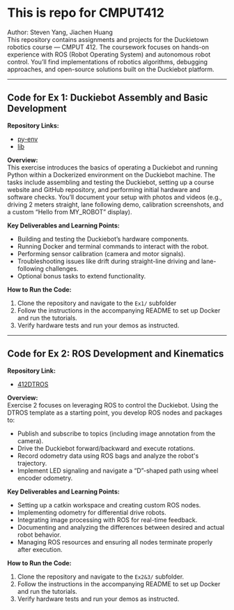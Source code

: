 # This is repo for CMPUT412
Author: Steven Yang, Jiachen Huang  
This repository contains assignments and projects for the Duckietown robotics course — CMPUT 412. The coursework focuses on hands-on experience with ROS (Robot Operating System) and autonomous robot control. You’ll find implementations of robotics algorithms, debugging approaches, and open-source solutions built on the Duckiebot platform.

---

## Code for Ex 1: Duckiebot Assembly and Basic Development

**Repository Links:**  
- [py-env](https://github.com/StevenYang23/py_env)  
- [lib](https://github.com/StevenYang23/lib)  

**Overview:**  
This exercise introduces the basics of operating a Duckiebot and running Python within a Dockerized environment on the Duckiebot machine. The tasks include assembling and testing the Duckiebot, setting up a course website and GitHub repository, and performing initial hardware and software checks. You’ll document your setup with photos and videos (e.g., driving 2 meters straight, lane following demo, calibration screenshots, and a custom “Hello from MY_ROBOT” display).

**Key Deliverables and Learning Points:**
- Building and testing the Duckiebot’s hardware components.
- Running Docker and terminal commands to interact with the robot.
- Performing sensor calibration (camera and motor signals).
- Troubleshooting issues like drift during straight-line driving and lane-following challenges.
- Optional bonus tasks to extend functionality.

**How to Run the Code:**
1. Clone the repository and navigate to the `Ex1/` subfolder
2. Follow the instructions in the accompanying README to set up Docker and run the tutorials.
3. Verify hardware tests and run your demos as instructed.

---

## Code for Ex 2: ROS Development and Kinematics

**Repository Link:**  
- [412DTROS](https://github.com/StevenYang23/412_DTROS)  

**Overview:**  
Exercise 2 focuses on leveraging ROS to control the Duckiebot. Using the DTROS template as a starting point, you develop ROS nodes and packages to:
- Publish and subscribe to topics (including image annotation from the camera).
- Drive the Duckiebot forward/backward and execute rotations.
- Record odometry data using ROS bags and analyze the robot's trajectory.
- Implement LED signaling and navigate a “D”-shaped path using wheel encoder odometry.

**Key Deliverables and Learning Points:**
- Setting up a catkin workspace and creating custom ROS nodes.
- Implementing odometry for differential drive robots.
- Integrating image processing with ROS for real-time feedback.
- Documenting and analyzing the differences between desired and actual robot behavior.
- Managing ROS resources and ensuring all nodes terminate properly after execution.

**How to Run the Code:**
1. Clone the repository and navigate to the `Ex2&3/` subfolder.
2. Follow the instructions in the accompanying README to set up Docker and run the tutorials.
3. Verify hardware tests and run your demos as instructed.
